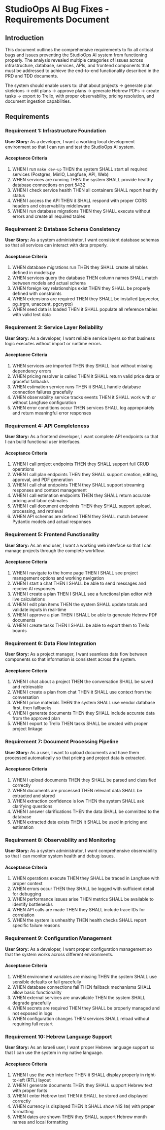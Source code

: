 # StudioOps AI Bug Fixes - Requirements Document

## Introduction

This document outlines the comprehensive requirements to fix all critical bugs and issues preventing the StudioOps AI system from functioning properly. The analysis revealed multiple categories of issues across infrastructure, database, services, APIs, and frontend components that must be addressed to achieve the end-to-end functionality described in the PRD and TDD documents.

The system should enable users to: chat about projects → generate plan skeletons → edit plans → approve plans → generate Hebrew PDFs → create tasks → export to Trello, with proper observability, pricing resolution, and document ingestion capabilities.

## Requirements

### Requirement 1: Infrastructure Foundation

**User Story:** As a developer, I want a working local development environment so that I can run and test the StudioOps AI system.

#### Acceptance Criteria

1. WHEN I run `make dev-up` THEN the system SHALL start all required services (Postgres, MinIO, Langfuse, API, Web)
2. WHEN services are running THEN the system SHALL provide healthy database connections on port 5432
3. WHEN I check service health THEN all containers SHALL report healthy status
4. WHEN I access the API THEN it SHALL respond with proper CORS headers and observability middleware
5. WHEN I run database migrations THEN they SHALL execute without errors and create all required tables

### Requirement 2: Database Schema Consistency

**User Story:** As a system administrator, I want consistent database schemas so that all services can interact with data properly.

#### Acceptance Criteria

1. WHEN database migrations run THEN they SHALL create all tables defined in models.py
2. WHEN services query the database THEN column names SHALL match between models and actual schema
3. WHEN foreign key relationships exist THEN they SHALL be properly defined with constraints
4. WHEN extensions are required THEN they SHALL be installed (pgvector, pg_trgm, unaccent, pgcrypto)
5. WHEN seed data is loaded THEN it SHALL populate all reference tables with valid test data

### Requirement 3: Service Layer Reliability

**User Story:** As a developer, I want reliable service layers so that business logic executes without import or runtime errors.

#### Acceptance Criteria

1. WHEN services are imported THEN they SHALL load without missing dependency errors
2. WHEN pricing resolver is called THEN it SHALL return valid price data or graceful fallbacks
3. WHEN estimation service runs THEN it SHALL handle database connection failures gracefully
4. WHEN observability service tracks events THEN it SHALL work with or without Langfuse configuration
5. WHEN error conditions occur THEN services SHALL log appropriately and return meaningful error responses

### Requirement 4: API Completeness

**User Story:** As a frontend developer, I want complete API endpoints so that I can build functional user interfaces.

#### Acceptance Criteria

1. WHEN I call project endpoints THEN they SHALL support full CRUD operations
2. WHEN I call plan endpoints THEN they SHALL support creation, editing, approval, and PDF generation
3. WHEN I call chat endpoints THEN they SHALL support streaming responses and context management
4. WHEN I call estimation endpoints THEN they SHALL return accurate pricing and labor estimates
5. WHEN I call document endpoints THEN they SHALL support upload, processing, and retrieval
6. WHEN API schemas are defined THEN they SHALL match between Pydantic models and actual responses

### Requirement 5: Frontend Functionality

**User Story:** As an end user, I want a working web interface so that I can manage projects through the complete workflow.

#### Acceptance Criteria

1. WHEN I navigate to the home page THEN I SHALL see project management options and working navigation
2. WHEN I start a chat THEN I SHALL be able to send messages and receive AI responses
3. WHEN I create a plan THEN I SHALL see a functional plan editor with live calculations
4. WHEN I edit plan items THEN the system SHALL update totals and validate inputs in real-time
5. WHEN I approve a plan THEN I SHALL be able to generate Hebrew PDF documents
6. WHEN I create tasks THEN I SHALL be able to export them to Trello boards

### Requirement 6: Data Flow Integration

**User Story:** As a project manager, I want seamless data flow between components so that information is consistent across the system.

#### Acceptance Criteria

1. WHEN I chat about a project THEN the conversation SHALL be saved and retrievable
2. WHEN I create a plan from chat THEN it SHALL use context from the conversation
3. WHEN I price materials THEN the system SHALL use vendor database first, then fallbacks
4. WHEN I generate documents THEN they SHALL include accurate data from the approved plan
5. WHEN I export to Trello THEN tasks SHALL be created with proper project linkage

### Requirement 7: Document Processing Pipeline

**User Story:** As a user, I want to upload documents and have them processed automatically so that pricing and project data is extracted.

#### Acceptance Criteria

1. WHEN I upload documents THEN they SHALL be parsed and classified correctly
2. WHEN documents are processed THEN relevant data SHALL be extracted and stored
3. WHEN extraction confidence is low THEN the system SHALL ask clarifying questions
4. WHEN I answer clarifications THEN the data SHALL be committed to the database
5. WHEN extracted data exists THEN it SHALL be used in pricing and estimation

### Requirement 8: Observability and Monitoring

**User Story:** As a system administrator, I want comprehensive observability so that I can monitor system health and debug issues.

#### Acceptance Criteria

1. WHEN operations execute THEN they SHALL be traced in Langfuse with proper context
2. WHEN errors occur THEN they SHALL be logged with sufficient detail for debugging
3. WHEN performance issues arise THEN metrics SHALL be available to identify bottlenecks
4. WHEN API calls are made THEN they SHALL include trace IDs for correlation
5. WHEN the system is unhealthy THEN health checks SHALL report specific failure reasons

### Requirement 9: Configuration Management

**User Story:** As a developer, I want proper configuration management so that the system works across different environments.

#### Acceptance Criteria

1. WHEN environment variables are missing THEN the system SHALL use sensible defaults or fail gracefully
2. WHEN database connections fail THEN fallback mechanisms SHALL allow basic functionality
3. WHEN external services are unavailable THEN the system SHALL degrade gracefully
4. WHEN secrets are required THEN they SHALL be properly managed and not exposed in logs
5. WHEN configuration changes THEN services SHALL reload without requiring full restart

### Requirement 10: Hebrew Language Support

**User Story:** As an Israeli user, I want proper Hebrew language support so that I can use the system in my native language.

#### Acceptance Criteria

1. WHEN I use the web interface THEN it SHALL display properly in right-to-left (RTL) layout
2. WHEN I generate documents THEN they SHALL support Hebrew text with proper fonts
3. WHEN I enter Hebrew text THEN it SHALL be stored and displayed correctly
4. WHEN currency is displayed THEN it SHALL show NIS (₪) with proper formatting
5. WHEN dates are shown THEN they SHALL support Hebrew month names and local formatting
